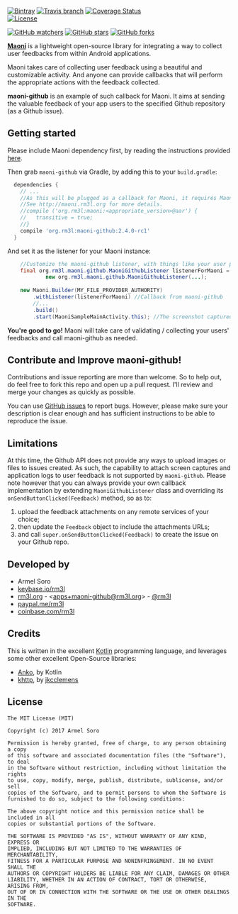 [![Bintray](https://img.shields.io/bintray/v/rm3l/maven/org.rm3l:maoni-github.svg)](https://bintray.com/rm3l/maven/org.rm3l%3Amaoni-github) 
[![Travis branch](https://img.shields.io/travis/rm3l/maoni-github/master.svg)](https://travis-ci.org/rm3l/maoni-github) 
[![Coverage Status](https://coveralls.io/repos/github/rm3l/maoni-github/badge.svg?branch=master)](https://coveralls.io/github/rm3l/maoni-github?branch=master)  
[![License](https://img.shields.io/badge/license-MIT-green.svg?style=flat)](https://github.com/rm3l/maoni-github/blob/master/LICENSE) 

[![GitHub watchers](https://img.shields.io/github/watchers/rm3l/maoni-github.svg?style=social&label=Watch)](https://github.com/rm3l/maoni-github) 
[![GitHub stars](https://img.shields.io/github/stars/rm3l/maoni-github.svg?style=social&label=Star)](https://github.com/rm3l/maoni-github) 
[![GitHub forks](https://img.shields.io/github/forks/rm3l/maoni-github.svg?style=social&label=Fork)](https://github.com/rm3l/maoni-github)

[**Maoni**](http://maoni.rm3l.org) is a lightweight open-source library for integrating 
a way to collect user feedbacks from within Android applications.

Maoni takes care of collecting user feedback using a beautiful and customizable activity. 
And anyone can provide callbacks that will perform the appropriate actions with the feedback collected.

**maoni-github** is an example of such callback for Maoni. 
It aims at sending the valuable feedback of your app users to the specified Github repository (as a Github issue).


## Getting started

Please include Maoni dependency first, by reading the instructions provided [here](http://maoni.rm3l.org).

Then grab `maoni-github` via Gradle, by adding this to your `build.gradle`:

```gradle
  dependencies {
    // ...
    //As this will be plugged as a callback for Maoni, it requires Maoni dependency as well.
    //See http://maoni.rm3l.org for more details.
    //compile ('org.rm3l:maoni:<appropriate_version>@aar') {
    //   transitive = true;
    //}
    compile 'org.rm3l:maoni-github:2.4.0-rc1'
  }
```

And set it as the listener for your Maoni instance:
```java
    //Customize the maoni-github listener, with things like your user personal Access Token on Github
    final org.rm3l.maoni.github.MaoniGithubListener listenerForMaoni = 
            new org.rm3l.maoni.github.MaoniGithubListener(...);
    
    new Maoni.Builder(MY_FILE_PROVIDER_AUTHORITY)
        .withListener(listenerForMaoni) //Callback from maoni-github
        //...
        .build()
        .start(MaoniSampleMainActivity.this); //The screenshot captured is relative to this calling context 
```

**You're good to go!** Maoni will take care of validating / collecting your users' feedbacks 
and call maoni-github as needed. 


## Contribute and Improve maoni-github!

Contributions and issue reporting are more than welcome. 
So to help out, do feel free to fork this repo and open up a pull request. 
I'll review and merge your changes as quickly as possible.

You can use [GitHub issues](https://github.com/rm3l/maoni-github/issues) to report bugs. 
However, please make sure your description is clear enough and has sufficient instructions 
to be able to reproduce the issue.


## Limitations

At this time, the Github API does not provide any ways to upload images or files to issues created. 
As such, the capability to attach screen captures and application logs to user feedback is not supported 
by `maoni-github`.
Please note however that you can always provide your own callback implementation by extending `MaoniGithubListener` class and 
overriding its `onSendButtonClicked(Feedback)` method, so as to:
1. upload the feedback attachments on any remote services of your choice; 
2. then update the `Feedback` object to include the attachments URLs;
3. and call `super.onSendButtonClicked(Feedback)` to create the issue on your Github repo.


## Developed by

* Armel Soro
 * [keybase.io/rm3l](https://keybase.io/rm3l)
 * [rm3l.org](https://rm3l.org) - &lt;apps+maoni-github@rm3l.org&gt; - [@rm3l](https://twitter.com/rm3l)
 * [paypal.me/rm3l](https://paypal.me/rm3l)
 * [coinbase.com/rm3l](https://www.coinbase.com/rm3l)

## Credits

This is written in the excellent [Kotlin](https://kotlinlang.org/) programming language, and leverages some other excellent Open-Source libraries:
* [Anko](https://github.com/Kotlin/anko), by Kotlin
* [khttp](http://khttp.readthedocs.io/en/latest/#), by [jkcclemens](https://github.com/jkcclemens)

## License

    The MIT License (MIT)
    
    Copyright (c) 2017 Armel Soro
    
    Permission is hereby granted, free of charge, to any person obtaining a copy
    of this software and associated documentation files (the "Software"), to deal
    in the Software without restriction, including without limitation the rights
    to use, copy, modify, merge, publish, distribute, sublicense, and/or sell
    copies of the Software, and to permit persons to whom the Software is
    furnished to do so, subject to the following conditions:
    
    The above copyright notice and this permission notice shall be included in all
    copies or substantial portions of the Software.
    
    THE SOFTWARE IS PROVIDED "AS IS", WITHOUT WARRANTY OF ANY KIND, EXPRESS OR
    IMPLIED, INCLUDING BUT NOT LIMITED TO THE WARRANTIES OF MERCHANTABILITY,
    FITNESS FOR A PARTICULAR PURPOSE AND NONINFRINGEMENT. IN NO EVENT SHALL THE
    AUTHORS OR COPYRIGHT HOLDERS BE LIABLE FOR ANY CLAIM, DAMAGES OR OTHER
    LIABILITY, WHETHER IN AN ACTION OF CONTRACT, TORT OR OTHERWISE, ARISING FROM,
    OUT OF OR IN CONNECTION WITH THE SOFTWARE OR THE USE OR OTHER DEALINGS IN THE
    SOFTWARE.

